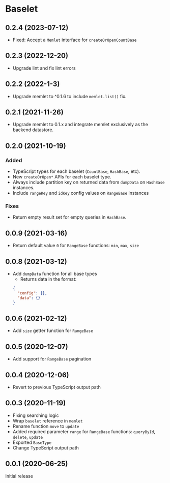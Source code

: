 # Baselet

## 0.2.4 (2023-07-12)

- Fixed: Accept a `Memlet` interface for `createOrOpenCountBase`

## 0.2.3 (2022-12-20)

- Upgrade lint and fix lint errors

## 0.2.2 (2022-1-3)

- Upgrade memlet to ^0.1.6 to include `memlet.list()` fix.

## 0.2.1 (2021-11-26)

- Upgrade memlet to 0.1.x and integrate memlet exclusively as the backend datastore.

## 0.2.0 (2021-10-19)

### Added

- TypeScript types for each baselet (`CountBase`, `HashBase`, etc).
- New `createOrOpen*` APIs for each baselet type.
- Always include partition key on returned data from `dumpData` on `HashBase` instances.
- Include `rangeKey` and `idKey` config values on `RangeBase` instances

### Fixes

- Return empty result set for empty queries in `HashBase`.

## 0.0.9 (2021-03-16)

- Return default value `0` for `RangeBase` functions: `min`, `max`, `size`

## 0.0.8 (2021-03-12)

- Add `dumpData` function for all base types
  - Returns data in the format:
  ```json
  {
    "config": {},
    "data": {}
  }
  ```

## 0.0.6 (2021-02-12)

- Add `size` getter function for `RangeBase`

## 0.0.5 (2020-12-07)

- Add support for `RangeBase` pagination

## 0.0.4 (2020-12-06)

- Revert to previous TypeScript output path

## 0.0.3 (2020-11-19)

- Fixing searching logic
- Wrap `baselet` reference in `memlet`
- Rename function `move` to `update`
- Added required parameter `range` for `RangeBase` functions: `queryById`, `delete`, `update`
- Exported `BaseType`
- Change TypeScript output path

## 0.0.1 (2020-06-25)

Initial release
